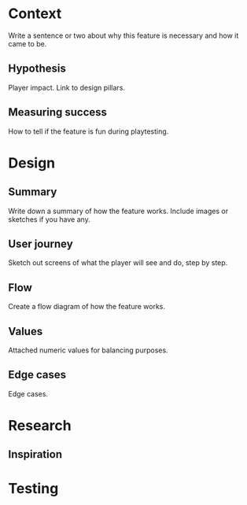 # Context
Write a sentence or two about why this feature is necessary and how it came to be.
## Hypothesis
Player impact. Link to design pillars.
## Measuring success
How to tell if the feature is fun during playtesting.
# Design
## Summary
Write down a summary of how the feature works. Include images or sketches if you have any.
## User journey
Sketch out screens of what the player will see and do, step by step.
## Flow
Create a flow diagram of how the feature works.
## Values
Attached numeric values for balancing purposes.
## Edge cases
Edge cases.
# Research
## Inspiration
# Testing
